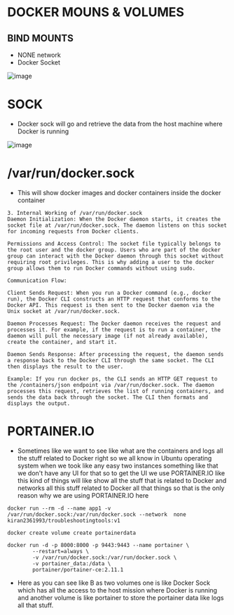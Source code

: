 # DOCKER MOUNS & VOLUMES

## BIND MOUNTS
- NONE network
- Docker Socket

![image](https://github.com/user-attachments/assets/9f74b5ea-1336-4d26-b722-04d32ac44419)

# SOCK
- Docker sock will go and retrieve the data from the host machine where Docker is running

![image](https://github.com/user-attachments/assets/045ebfd5-2b11-41b8-baa6-c4362c3253d9)

# /var/run/docker.sock
- This will show docker images and docker containers inside the docker container 

```
3. Internal Working of /var/run/docker.sock
Daemon Initialization: When the Docker daemon starts, it creates the socket file at /var/run/docker.sock. The daemon listens on this socket for incoming requests from Docker clients.

Permissions and Access Control: The socket file typically belongs to the root user and the docker group. Users who are part of the docker group can interact with the Docker daemon through this socket without requiring root privileges. This is why adding a user to the docker group allows them to run Docker commands without using sudo.

Communication Flow:

Client Sends Request: When you run a Docker command (e.g., docker run), the Docker CLI constructs an HTTP request that conforms to the Docker API. This request is then sent to the Docker daemon via the Unix socket at /var/run/docker.sock.

Daemon Processes Request: The Docker daemon receives the request and processes it. For example, if the request is to run a container, the daemon will pull the necessary image (if not already available), create the container, and start it.

Daemon Sends Response: After processing the request, the daemon sends a response back to the Docker CLI through the same socket. The CLI then displays the result to the user.

Example: If you run docker ps, the CLI sends an HTTP GET request to the /containers/json endpoint via /var/run/docker.sock. The daemon processes this request, retrieves the list of running containers, and sends the data back through the socket. The CLI then formats and displays the output.

```

# PORTAINER.IO
- Sometimes like we want to see like what are the containers and logs all the stuff related to Docker right so we all know in Ubuntu operating system when we took like any easy two instances something like that we don't have any UI for that so to get the UI we use PORTAINER.IO like this kind of things will like show all the stuff that is related to Docker and networks all this stuff related to Docker all that things so that is the only reason why we are using PORTAINER.IO here

```
docker run --rm -d --name app1 -v /var/run/docker.sock:/var/run/docker.sock --network  none kiran2361993/troubleshootingtools:v1

docker create volume create portainerdata

docker run -d -p 8000:8000 -p 9443:9443 --name portainer \
        --restart=always \
        -v /var/run/docker.sock:/var/run/docker.sock \
        -v portainer_data:/data \
        portainer/portainer-ce:2.11.1
```
- Here as you can see like B as two volumes one is like Docker Sock which has all the access to the host mission where Docker is running and another volume is like portainer to store the portainer data like logs all that stuff.
